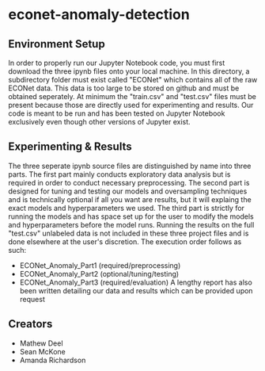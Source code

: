 # econet-anomaly-detection

## Environment Setup
In order to properly run our Jupyter Notebook code, you must first download the three ipynb files onto your local machine. In this directory, a subdirectory folder must exist called "ECONet" which contains all of the raw ECONet data. This data is too large to be stored on github and must be obtained seperately. At minimum the "train.csv" and "test.csv" files must be present because those are directly used for experimenting and results. Our code is meant to be run and has been tested on Jupyter Notebook exclusively even though other versions of Jupyter exist.

## Experimenting & Results
The three seperate ipynb source files are distinguished by name into three parts. The first part mainly conducts exploratory data analysis but is required in order to conduct necessary preprocessing. The second part is designed for tuning and testing our models and oversampling techniques and is technically optional if all you want are results, but it will explaing the exact models and hyperparameters we used. The third part is strictly for running the models and has space set up for the user to modify the models and hyperparameters before the model runs. Running the results on the full "test.csv" unlabeled data is not included in these three project files and is done elsewhere at the user's discretion. The execution order follows as such:
* ECONet_Anomaly_Part1 (required/preprocessing)
* ECONet_Anomaly_Part2 (optional/tuning/testing)
* ECONet_Anomaly_Part3 (required/evaluation)
A lengthy report has also been written detailing our data and results which can be provided upon request

## Creators
* Mathew Deel
* Sean McKone
* Amanda Richardson
